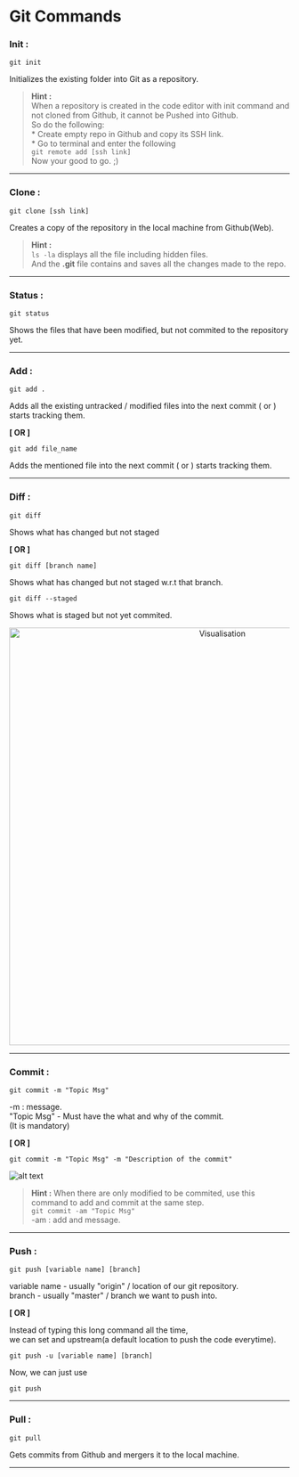 # **Git Commands**



### **Init :**

```
git init
```
Initializes the existing folder into Git as a repository.

>   __Hint :__    
    When a repository is created in the code editor with init command and not cloned from Github, it cannot be Pushed into Github.  
    So do the following:  
    *  Create empty repo in Github and copy its SSH link.  
    * Go to terminal and enter the following  
    ```
    git remote add [ssh link]
    ```  
    Now your good to go. ;)
___
### **Clone :**   

```
git clone [ssh link]
```
Creates a copy of the repository in the local machine from Github(Web).  

>   __Hint :__    
    `ls -la` displays all the file including hidden files.  
    And the **.git** file contains and saves all the
    changes made to the repo.

---

### **Status :**  

```
git status 
```
Shows the files that have been modified, but not commited to the repository yet.  

___


### **Add :**  

```
git add .
```  
Adds all the existing untracked / modified files into the next commit ( or ) starts tracking them.  


**[ OR ]**

```
git add file_name
```
Adds the mentioned file into the next commit ( or ) starts tracking them.

____


### **Diff :** 

```
git diff
```
Shows what has changed but not staged

**[ OR ]**

```
git diff [branch name]
```
Shows what has changed but not staged w.r.t that branch.

```
git diff --staged
```
Shows what is staged but not yet commited.
<p align="center">
<img src="https://cdn.crunchify.com/wp-content/uploads/2013/08/Github-Stage-Option-on-File-Crunchify-Tips.png" width="750" title="Visualisation">
</p>

___

### **Commit :**

```
git commit -m "Topic Msg"
```
-m : message.  
"Topic Msg" - Must have the what and why of the commit.  
(It is mandatory)

**[ OR ]**

```
git commit -m "Topic Msg" -m "Description of the commit"
```

![alt text](https://docs.github.com/assets/images/help/repository/first-commit.png "Visualisation")

> __Hint :__
    When there are only modified to be commited, use this command to add and commit at the same step.  
     ```
     git commit -am "Topic Msg" 
     ```  
    -am : add and message.
___

### **Push :**

```
git push [variable name] [branch]
```
variable name - usually "origin" / location of our git repository.  
branch - usually "master" / branch we want to push into.

**[ OR ]**

Instead of typing this long command all the time,  
we can set and upstream(a default location to push the code everytime).

```
git push -u [variable name] [branch]
```

Now, we can just use 

```
git push
```
___

### **Pull :**

```
git pull
```
Gets commits from Github and mergers it to the local machine.
___
